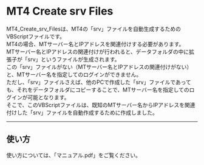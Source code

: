 # MT4 Create srv Files
MT4_Create_srv_Filesは、MT4の「srv」ファイルを自動生成するためのVBScriptファイルです。  
MT4の場合、MTサーバー名とIPアドレスを関連付けする必要があります。  
MTサーバー名とIPアドレスの関連付けが行われると、データフォルダの中に拡張子が「srv」というファイルが生成されます。  
この「srv」ファイルがない（MTサーバー名とIPアドレスの関連付けがない）と、MTサーバー名を指定してのログインができません。  
ただし、「srv」ファイルさえば、他のPCで作成した「srv」ファイルであっても、それをデータフォルダにコピーすることで、MTサーバー名を指定してのログインが可能となります。  
そこで、このVBScriptファイルは、既知のMTサーバー名からIPアドレスを関連付けした「srv」ファイルを自動作成するために作成しました。
***
## 使い方
使い方については、「マニュアル.pdf」をご覧ください。
